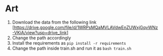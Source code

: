 # Art
1. Download the data from the following link [https://drive.google.com/file/d/1WRPsMQaMVLAVdwEnZUWxjGqvWNz-VKiA/view?usp=drive_link]
2. Change the path accordingly
3. Install the requirements as ```pip install -r requirements```
4. Change the path inside train.sh and run it as ```bash train.sh```
